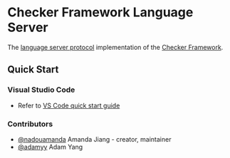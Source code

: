 # Checker Framework Language Server
The [language server protocol][lsp] implementation of the [Checker Framework][cf].

## Quick Start

### Visual Studio Code

- Refer to [VS Code quick start guide][vscode-quickstart]

### Contributors
- [@nadouamanda][nadouamanda] Amanda Jiang - creator, maintainer
- [@adamyy][adamyy] Adam Yang

[lsp]: <https://microsoft.github.io/language-server-protocol/>
[cf]: <https://checkerframework.org/>
[vscode-quickstart]: <vscode-client/README.md>
[nadouamanda]: <https://github.com/nadouamanda>
[adamyy]: <https://github.com/adamyy>
